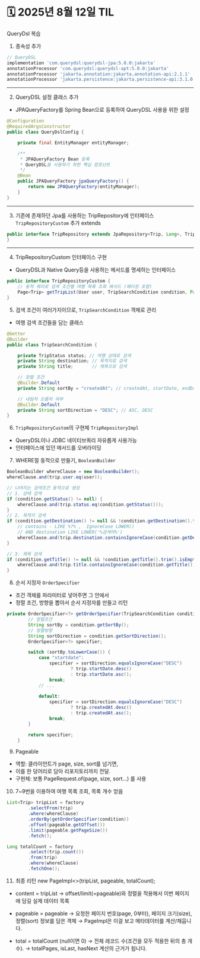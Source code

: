 # 🗓️ 2025년 8월 12일 TIL


QueryDsl 복습

1. 종속성 추가

```groovy
// QueryDSL
implementation 'com.querydsl:querydsl-jpa:5.0.0:jakarta'
annotationProcessor 'com.querydsl:querydsl-apt:5.0.0:jakarta'
annotationProcessor 'jakarta.annotation:jakarta.annotation-api:2.1.1'
annotationProcessor 'jakarta.persistence:jakarta.persistence-api:3.1.0'
```

---

2. QueryDSL 설정 클래스 추가
- JPAQueryFactory를 Spring Bean으로 등록하여 QueryDSL 사용을 위한 설정
```java
@Configuration
@RequiredArgsConstructor
public class QueryDslConfig {

    private final EntityManager entityManager;

    /**
     * JPAQueryFactory Bean 등록
     * QueryDSL을 사용하기 위한 핵심 컴포넌트
     */
    @Bean
    public JPAQueryFactory jpaQueryFactory() {
        return new JPAQueryFactory(entityManager);
    }
}
```
---

3. 기존에 존재하던 Jpa를 사용하는 TripRepository에
   인터페이스 `TripRepositoryCustom` 추가 extends

```java
public interface TripRepository extends JpaRepository<Trip, Long>, TripRepositoryCustom {
}
```

---

4. TripRepositoryCustom 인터페이스 구현
- QueryDSL과 Native Query등을 사용하는 메서드를 명세하는 인터페이스
```java
public interface TripRepositoryCustom {
    // 동적 쿼리로 검색 조건별 여행 목록 조회 메서드 (페이징 포함)
    Page<Trip> getTripList(User user, TripSearchCondition condition, Pageable pageable);
}
```

5. 검색 조건이 여러가지이므로, `TripSearchCondition` 객체로 관리
- 여행 검색 조건들을 담는 클래스
```java
@Getter
@Builder
public class TripSearchCondition {

    private TripStatus status; // 여행 상태로 검색
    private String destination; // 목적지로 검색
    private String title;       // 제목으로 검색

    // 정렬 조건
    @Builder.Default
    private String sortBy = "createdAt"; // createdAt, startDate, endDate, destination, title

    // 내림차 오름차 여부
    @Builder.Default
    private String sortDirection = "DESC"; // ASC, DESC
}
```

6. `TripRepositoryCustom`의 구현체 `TripRepositoryImpl`
- QueryDSL이나 JDBC 네이티브쿼리 자유롭게 사용가능
- 인터페이스에 있던 메서드를 오버라이딩

7. WHERE절 동적으로 만들기, `BooleanBuilder`
```java
BooleanBuilder whereClause = new BooleanBuilder();
whereClause.and(trip.user.eq(user));

// 나머지는 검색조건 동적으로 생성
// 1. 상태 검색
if (condition.getStatus() != null) {
    whereClause.and(trip.status.eq(condition.getStatus()));
}
// 2. 목적지 검색
if (condition.getDestination() != null && !condition.getDestination().trim().isEmpty()) {
    // contains - LIKE %?% ,  IgnoreCase LOWER()
    // AND destination LIKE LOWER('%검색어%')
    whereClause.and(trip.destination.containsIgnoreCase(condition.getDestination()));
}

// 3. 제목 검색
if (condition.getTitle() != null && !condition.getTitle().trim().isEmpty()) {
    whereClause.and(trip.title.containsIgnoreCase(condition.getTitle()));
}
```

8. 순서 지정자 `OrderSpecifier`
- 조건 객체를 파라미터로 넣어주면 그 안에서 
- 정렬 조건, 방향을 뽑아서 순서 지정자를 만들고 리턴

```java
private OrderSpecifier<?> getOrderSpecifier(TripSearchCondition condition) {
        // 정렬조건
        String sortBy = condition.getSortBy();
        // 정렬방향
        String sortDirection = condition.getSortDirection();
        OrderSpecifier<?> specifier;

        switch (sortBy.toLowerCase()) {
            case "startdate":
                specifier = sortDirection.equalsIgnoreCase("DESC")
                        ? trip.startDate.desc()
                        : trip.startDate.asc();
                break;
            // ...
            
            default:
                specifier = sortDirection.equalsIgnoreCase("DESC")
                        ? trip.createdAt.desc()
                        : trip.createdAt.asc();
                break;
        }

        return specifier;
    }
```

9. Pageable
- 역할: 클라이언트가 page, size, sort를 넘기면,
- 이를 한 덩어리로 담아 리포지토리까지 전달.
- 구현체: 보통 PageRequest.of(page, size, sort...) 를 사용


10. 7~9번을 이용하여 여행 목록 조회, 목록 개수 얻음
```java
List<Trip> tripList = factory
        .selectFrom(trip)
        .where(whereClause)
        .orderBy(getOrderSpecifier(condition))
        .offset(pageable.getOffset())
        .limit(pageable.getPageSize())
        .fetch();

Long totalCount = factory
        .select(trip.count())
        .from(trip)
        .where(whereClause)
        .fetchOne();
```

11. 최종 리턴 new PageImpl<>(tripList, pageable, totalCount);

* content = tripList
  → offset/limit(=pageable)와 정렬을 적용해서 이번 페이지에 담길 실제 데이터 목록

* pageable = pageable
  → 요청한 페이지 번호(page, 0부터), 페이지 크기(size), 정렬(sort) 정보를 담은 객체
  → PageImpl은 이걸 보고 메타데이터를 계산/채웁니다.

* total = totalCount (null이면 0)
  → 전체 레코드 수(조건을 모두 적용한 뒤의 총 개수).
  → totalPages, isLast, hasNext 계산의 근거가 됩니다.


















